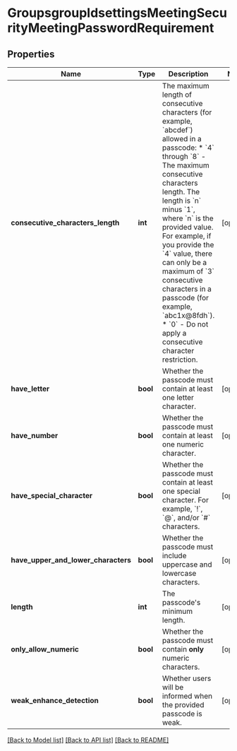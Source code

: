 # GroupsgroupIdsettingsMeetingSecurityMeetingPasswordRequirement

## Properties
Name | Type | Description | Notes
------------ | ------------- | ------------- | -------------
**consecutive_characters_length** | **int** | The maximum length of consecutive characters (for example, &#x60;abcdef&#x60;) allowed in a passcode:  * &#x60;4&#x60; through &#x60;8&#x60; - The maximum consecutive characters length. The length is &#x60;n&#x60; minus &#x60;1&#x60;, where &#x60;n&#x60; is the provided value. For example, if you provide the &#x60;4&#x60; value, there can only be a maximum of &#x60;3&#x60; consecutive characters in a passcode (for example, &#x60;abc1x@8fdh&#x60;).  * &#x60;0&#x60; - Do not apply a consecutive character restriction. | [optional] 
**have_letter** | **bool** | Whether the passcode must contain at least one letter character. | [optional] 
**have_number** | **bool** | Whether the passcode must contain at least one numeric character. | [optional] 
**have_special_character** | **bool** | Whether the passcode must contain at least one special character. For example, &#x60;!&#x60;, &#x60;@&#x60;, and/or &#x60;#&#x60; characters. | [optional] 
**have_upper_and_lower_characters** | **bool** | Whether the passcode must include uppercase and lowercase characters. | [optional] 
**length** | **int** | The passcode&#x27;s minimum length. | [optional] 
**only_allow_numeric** | **bool** | Whether the passcode must contain **only** numeric characters. | [optional] 
**weak_enhance_detection** | **bool** | Whether users will be informed when the provided passcode is weak. | [optional] 

[[Back to Model list]](../README.md#documentation-for-models) [[Back to API list]](../README.md#documentation-for-api-endpoints) [[Back to README]](../README.md)

